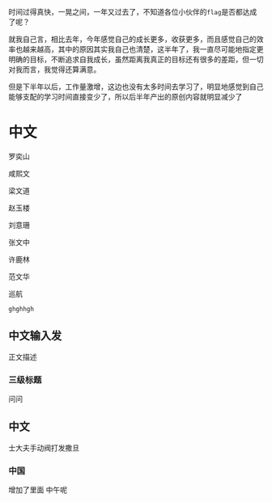时间过得真快，一晃之间，一年又过去了，不知道各位小伙伴的`flag`是否都达成了呢？

就我自己言，相比去年，今年感觉自己的成长更多，收获更多，而且感觉自己的效率也越来越高，其中的原因其实我自己也清楚，这半年了，我一直尽可能地指定更明确的目标，不断追求自我成长，虽然距离我真正的目标还有很多的差距，但一切对我而言，我觉得还算满意。

但是下半年以后，工作量激增，这边也没有太多时间去学习了，明显地感觉到自己能够支配的学习时间直接变少了，所以后半年产出的原创内容就明显减少了

# 中文

罗奕山

咸熙文

梁文道

赵玉楼

刘意珊

张文中

许鹿林

范文华

巡航

```
ghghhgh
```

## 中文输入发

正文描述

### 三级标题

问问

## 中文

士大夫手动阀打发撒旦

### 中国

增加了里面 中午呢

